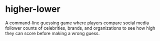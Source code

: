 # higher-lower
 A command-line guessing game where players compare social media follower counts of celebrities, brands, and organizations to see how high they can score before making a wrong guess.
